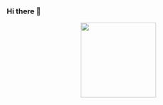 ### Hi there 👋

<div align="center">
<span>  </span>
<!--- <img height="170px" src="https://github-readme-stats.vercel.app/api?username=rand0md00r&theme=radical" /><span>--->  </span><img height="170px" src="https://github-readme-stats.vercel.app/api/top-langs/?username=rand0md00r&layout=compact&langs_count=8&theme=radical" />
<span>  </span>
</div>

